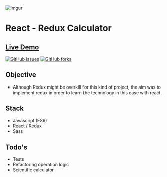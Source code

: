 ![Imgur](https://i.imgur.com/86bJnBU.png)

# React - Redux Calculator 


## [Live Demo](https://edxmo.github.io/react-calculator/index.html)


[![GitHub issues](https://img.shields.io/github/issues/edXmO/react-calculator)](https://github.com/edXmO/react-calculator/issues)
[![GitHub forks](https://img.shields.io/github/forks/edXmO/react-calculator)](https://github.com/edXmO/react-calculator/network)

## Objective
 - Although Redux might be overkill for this kind of project, the aim was to implement redux in order to learn the technology in this case with react. 

## Stack 

- Javascript (ES6)
- React / Redux
- Sass

## Todo's

- Tests
- Refactoring operation logic
- Scientific calculator
